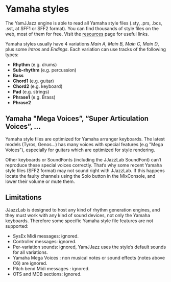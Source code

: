 # Yamaha styles

The YamJJazz engine is able to read all Yamaha style files \(.sty, .prs, .bcs, .sst, at SFF1 or SFF2 format\). You can find thousands of style files on the web, most of them for free. Visit the [resources](https://www.jjazzlab.com/en/resources) page for useful links.

Yamaha styles usually have 4 variations _Main A, Main B, Main C, Main D_, plus some _Intros_ and _Endings_. Each variation can use tracks of the following types:

* **Rhythm** \(e.g. drums\)
* **Sub-rhythm** \(e.g. percussion\)
* **Bass**
* **Chord1** \(e.g. guitar\)
* **Chord2** \(e.g. keyboard\)
* **Pad** \(e.g. strings\)
* **Phrase1** \(e.g. Brass\)
* **Phrase2**

## Yamaha "Mega Voices”, “Super Articulation Voices”, ... <a id="yamaha-specific-voices-mega-voices-super-articulation-voices"></a>

Yamaha style files are optimized for Yamaha arranger keyboards. The latest models \(Tyros, Genos…\) has many voices with special features \(e.g "Mega Voices"\), especially for guitars which are optimized for style rendering.

Other keyboards or SoundFonts \(including the JJazzLab SoundFont\) can’t reproduce these special voices correctly. That’s why some recent Yamaha style files \(SFF2 format\) may not sound right with JJazzLab. If this happens locate the faulty channels using the Solo button in the MixConsole, and lower their volume or mute them.

## Limitations <a id="limitations"></a>

JJazzLab is designed to host any kind of rhythm generation engines, and they must work with any kind of sound devices, not only the Yamaha keyboards. Therefore some specific Yamaha style file features are not supported:

* SysEx Midi messages: ignored.
* Controller messages: ignored.
* Per-variation sounds: ignored, YamJJazz uses the style’s default sounds for all variations.
* Yamaha Mega Voices : non musical notes or sound effects \(notes above C6\) are ignored.
* Pitch bend Midi messages : ignored.
* OTS and MDB sections: ignored.

